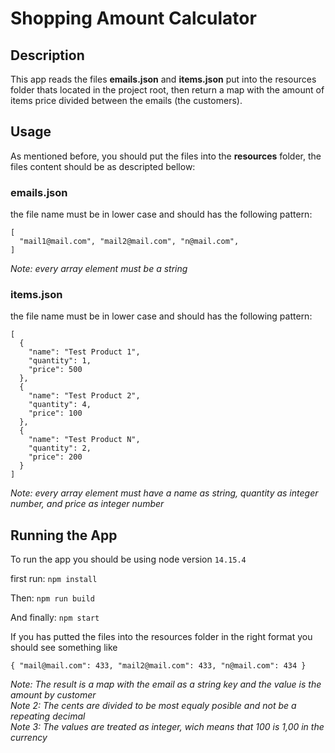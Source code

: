 # Shopping Amount Calculator

## Description
This app reads the files **emails.json** and **items.json** put into the resources folder thats located in the
project root, then return a map with the amount of items price divided between the emails (the customers).  

## Usage
As mentioned before, you should put the files into the **resources** folder, the files content should be as
descripted bellow:

### emails.json
the file name must be in lower case and should has the following pattern:
```
[
  "mail1@mail.com", "mail2@mail.com", "n@mail.com",
]
```
*Note: every array element must be a string*

### items.json
the file name must be in lower case and should has the following pattern:
```
[
  {
    "name": "Test Product 1",
    "quantity": 1,
    "price": 500
  },
  {
    "name": "Test Product 2",
    "quantity": 4,
    "price": 100
  },
  {
    "name": "Test Product N",
    "quantity": 2,
    "price": 200
  }
]
```
*Note: every array element must have a name as string, quantity as integer number, and price as integer
number*

## Running the App

To run the app you should be using node version `14.15.4`

first run: `npm install`

Then: `npm run build`

And finally: `npm start`

If you has putted the files into the resources folder in the right format you should see something like
```
{ "mail@mail.com": 433, "mail2@mail.com": 433, "n@mail.com": 434 }
```
*Note: The result is a map with the email as a string key and the value is the amount by customer*  
*Note 2: The cents are divided to be most equaly posible and not be a repeating decimal*  
*Note 3: The values are treated as integer, wich means that 100 is 1,00 in the currency*  
